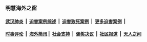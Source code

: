 
### 明慧海外之窗

####  [武汉肺炎](indexes/365.md?t=06280201) &nbsp;|&nbsp;  [迫害案例综述](indexes/328.md?t=06280201) &nbsp;|&nbsp; [迫害致死案例](indexes/277.md?t=06280201)  &nbsp;|&nbsp; [更多迫害案例](indexes/81.md?t=06280201)  &nbsp;|&nbsp; 
####  [时事评论](indexes/19.md?t=06280201) &nbsp;|&nbsp; [海外简讯](indexes/245.md?t=06280201)&nbsp;|&nbsp;  [社会支持](indexes/140.md?t=06280201) &nbsp;|&nbsp; [褒奖决议](indexes/282.md?t=06280201) &nbsp;|&nbsp; [社区报道](indexes/91.md?t=06280201)  &nbsp;|&nbsp; [天人之间](indexes/78.md?t=06280201) 


